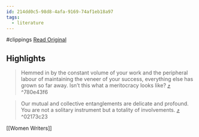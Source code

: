 ```yaml
---
id: 214dd0c5-98d8-4afa-9169-74af1eb18a97
tags:
  - literature
---
```


#clippings
[Read Original](https://vogue.sg/singapore-writer-amanda-lee-koe-arise-donate-charities)

## Highlights

> Hemmed in by the constant volume of your work and the peripheral labour of maintaining the veneer of your success, everything else has grown so far away. Isn’t this what a meritocracy looks like? [⤴️](https://omnivore.app/me/arise-an-essay-by-amanda-lee-koe-on-hope-struggle-and-triumph-18b65afa973#780e43f6-066f-4924-b534-bbee66762c9c)  ^780e43f6

> Our mutual and collective entanglements are delicate and profound. You are not a solitary instrument but a totality of involvements. [⤴️](https://omnivore.app/me/arise-an-essay-by-amanda-lee-koe-on-hope-struggle-and-triumph-18b65afa973#02173c23-916d-4788-b3c2-c684fceaedc7)  ^02173c23

[[Women Writers]]